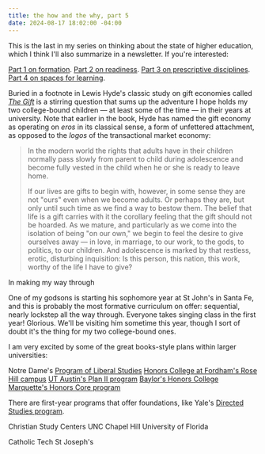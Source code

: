 ```yaml
---
title: the how and the why, part 5
date: 2024-08-17 18:02:00 -04:00
---
```


This is the last in my series on thinking about the state of higher education, which I think I'll also summarize in a newsletter. If you're interested:

[Part 1 on formation](https://sarahendren.com/2024/06/10/the-how-and-the-why/).
[Part 2 on readiness](https://sarahendren.com/2024/06/14/the-how-and-the-why-part-2/).
[Part 3 on prescriptive disciplines](https://sarahendren.com/2024/06/21/the-how-and-the-why-part-3/).
[Part 4 on spaces for learning](https://sarahendren.com/2024/07/25/the-how-and-the-why-part-4/).

Buried in a footnote in Lewis Hyde's classic study on gift economies called *[The Gift](https://bookshop.org/p/books/the-gift-how-the-creative-spirit-transforms-the-world-lewis-hyde/18408257?ean=9781984897787)* is a stirring question that sums up the adventure I hope holds my two college-bound children — at least some of the time — in their years at university. Note that earlier in the book, Hyde has named the gift economy as operating on *eros* in its classical sense, a form of unfettered attachment, as opposed to the *logos* of the transactional market economy: 

>In the modern world the rights that adults have in their children  normally pass slowly from parent to child during adolescence and become fully vested in the child when he or she is ready to leave home.
>
>If our lives are gifts to begin with, however, in some sense they are not "ours" even when we become adults. Or perhaps they are, but only until such time as we find a way to bestow them. The belief that life is a gift carries with it the corollary feeling that the gift should not be hoarded. As we mature, and particularly as we come into the isolation of being "on our own," we begin to feel the desire to give ourselves away — in love, in marriage, to our work, to the gods, to politics, to our children. And adolescence is marked by that restless, erotic, disturbing inquisition: Is this person, this nation, this work, worthy of the life I have to give?

In making my way through 


One of my godsons is starting his sophomore year at St John's in Santa Fe, and this is probably the most formative curriculum on offer: sequential, nearly lockstep all the way through. Everyone takes singing class in the first year! Glorious. We'll be visiting him sometime this year, though I sort of doubt it's the thing for my two college-bound ones.

I am very excited by some of the great books-style plans within larger universities:

Notre Dame's [Program of Liberal Studies](https://pls.nd.edu/)
[Honors College at Fordham's Rose Hill campus](https://www.fordham.edu/fordham-college-at-rose-hill/honors-programs-societies-and-awards/honors-program/program-overview/curriculum-at-a-glance/)
[UT Austin's Plan II program](https://liberalarts.utexas.edu/plan2/)
[Baylor's Honors College](https://honors.baylor.edu/) 
[Marquette's Honors Core program](https://bulletin.marquette.edu/resources-opportunities/marquette-core-curriculum/#requirementstext)

There are first-year programs that offer foundations, like Yale's [Directed Studies program](https://directedstudies.yale.edu/). 

Christian Study Centers
UNC Chapel Hill
University of Florida

Catholic Tech
St Joseph's




 